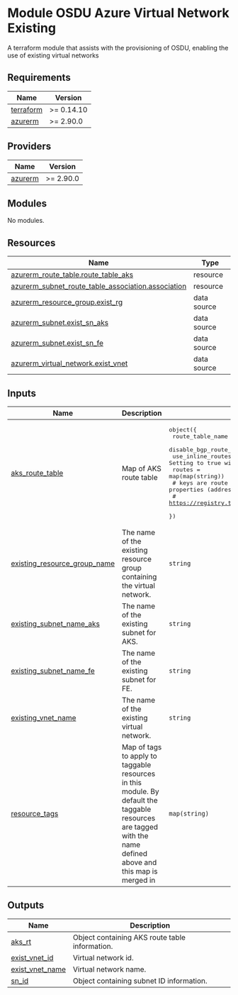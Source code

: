 # Module OSDU Azure Virtual Network Existing

A terraform module that assists with the provisioning of OSDU, enabling the use of existing virtual networks

<!-- BEGIN_TF_DOCS -->
## Requirements

| Name | Version |
|------|---------|
| <a name="requirement_terraform"></a> [terraform](#requirement\_terraform) | >= 0.14.10 |
| <a name="requirement_azurerm"></a> [azurerm](#requirement\_azurerm) | >= 2.90.0 |

## Providers

| Name | Version |
|------|---------|
| <a name="provider_azurerm"></a> [azurerm](#provider\_azurerm) | >= 2.90.0 |

## Modules

No modules.

## Resources

| Name | Type |
|------|------|
| [azurerm_route_table.route_table_aks](https://registry.terraform.io/providers/hashicorp/azurerm/latest/docs/resources/route_table) | resource |
| [azurerm_subnet_route_table_association.association](https://registry.terraform.io/providers/hashicorp/azurerm/latest/docs/resources/subnet_route_table_association) | resource |
| [azurerm_resource_group.exist_rg](https://registry.terraform.io/providers/hashicorp/azurerm/latest/docs/data-sources/resource_group) | data source |
| [azurerm_subnet.exist_sn_aks](https://registry.terraform.io/providers/hashicorp/azurerm/latest/docs/data-sources/subnet) | data source |
| [azurerm_subnet.exist_sn_fe](https://registry.terraform.io/providers/hashicorp/azurerm/latest/docs/data-sources/subnet) | data source |
| [azurerm_virtual_network.exist_vnet](https://registry.terraform.io/providers/hashicorp/azurerm/latest/docs/data-sources/virtual_network) | data source |

## Inputs

| Name | Description | Type | Default | Required |
|------|-------------|------|---------|:--------:|
| <a name="input_aks_route_table"></a> [aks\_route\_table](#input\_aks\_route\_table) | Map of AKS route table | <pre>object({<br>    route_table_name              = string<br>    disable_bgp_route_propagation = bool<br>    use_inline_routes             = bool # Setting to true will revert any external route additions.<br>    routes                        = map(map(string))<br>    # keys are route names, value map is route properties (address_prefix, next_hop_type, next_hop_in_ip_address)<br>    # https://registry.terraform.io/providers/hashicorp/azurerm/latest/docs/resources/route_table#route<br>  })</pre> | n/a | yes |
| <a name="input_existing_resource_group_name"></a> [existing\_resource\_group\_name](#input\_existing\_resource\_group\_name) | The name of the existing resource group containing the virtual network. | `string` | n/a | yes |
| <a name="input_existing_subnet_name_aks"></a> [existing\_subnet\_name\_aks](#input\_existing\_subnet\_name\_aks) | The name of the existing subnet for AKS. | `string` | n/a | yes |
| <a name="input_existing_subnet_name_fe"></a> [existing\_subnet\_name\_fe](#input\_existing\_subnet\_name\_fe) | The name of the existing subnet for FE. | `string` | n/a | yes |
| <a name="input_existing_vnet_name"></a> [existing\_vnet\_name](#input\_existing\_vnet\_name) | The name of the existing virtual network. | `string` | n/a | yes |
| <a name="input_resource_tags"></a> [resource\_tags](#input\_resource\_tags) | Map of tags to apply to taggable resources in this module. By default the taggable resources are tagged with the name defined above and this map is merged in | `map(string)` | `{}` | no |

## Outputs

| Name | Description |
|------|-------------|
| <a name="output_aks_rt"></a> [aks\_rt](#output\_aks\_rt) | Object containing AKS route table information. |
| <a name="output_exist_vnet_id"></a> [exist\_vnet\_id](#output\_exist\_vnet\_id) | Virtual network id. |
| <a name="output_exist_vnet_name"></a> [exist\_vnet\_name](#output\_exist\_vnet\_name) | Virtual network name. |
| <a name="output_sn_id"></a> [sn\_id](#output\_sn\_id) | Object containing subnet ID information. |
<!-- END_TF_DOCS -->